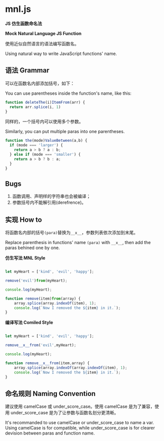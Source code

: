 # mnl.js

**JS 仿生函数命名法**

**Mock Natural Language JS Function**

使用近似自然语言的语法编写函数名。

Using natural way to write JavaScript functions' name.

## 语法 Grammar

可以在函数名内部添加括号，如下：

You can use parentheses inside the function's name, like this:

```js
function deleteThe(i)ItemFrom(arr) {
  return arr.splice(i, 1)
}
```

同样的，一个括号内可以使用多个参数。

Similarly, you can put multiple paras into one parentheses.

```js
function the(mode)ValueBetween(a,b) {
  if (mode === 'larger') {
    return a > b ? a : b;
  } else if (mode === 'smaller') {
    return a > b ? b : a;
  }
}
```

## Bugs

1. 函数调用、声明样的字符串也会被编译；
2. 参数括号内不能解引用(derefrence)。

## 实现 How to

将函数名内部的括号`(para)`替换为`__x__`，参数列表依次添加到末尾。

Replace parenthesis in functions' name `(para)` with `__x__`, then add the paras behined one by one.

**仿生写法 MNL Style**

```js

let myHeart = ['kind', 'evil', 'happy'];

remove('evil')from(myHeart);

console.log(myHeart);

function remove(item)from(array) {
    array.splice(array.indexOf(item), 1);
    console.log(`Now I removed the ${item} in it.`);
}
```

**编译写法 Comiled Style**

```js

let myHeart = ['kind', 'evil', 'happy'];

remove__x__from('evil',myHeart);

console.log(myHeart);

function remove__x__from(item,array) {
    array.splice(array.indexOf(array.indexOf(item), 1);
    console.log(`Now I removed the ${item} in it.`);
}
```

## 命名规则 Naming Convention

建议使用 camelCase 或 under_score_case。使用 camelCase 是为了兼容，使用 under_score_case 是为了让参数与函数名划分更清晰。

It's recommanded to use camelCase or under_score_case to name a var. Using camelCase is for compatible, while under_score_case is for clearer devision between paras and function name.
